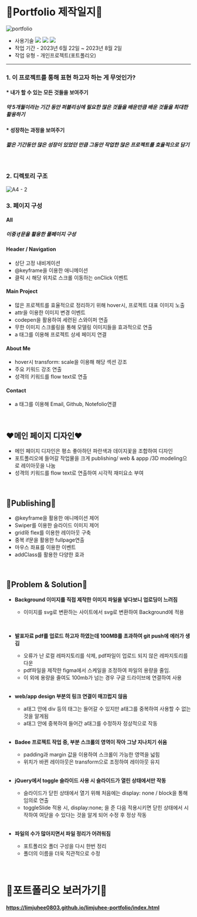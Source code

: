 # 💙Portfolio 제작일지💙

![portfolio](https://github.com/limjuhee0803/limjuhee-portfolio/assets/127369461/a6ca685b-0026-41b1-8482-c9d46bddb6a7)

- 사용기술
  <img src="https://img.shields.io/badge/html5-E34F26?style=for-the-badge&logo=html5&logoColor=white">
  <img src="https://img.shields.io/badge/css3-1572B6?style=for-the-badge&logo=css3&logoColor=white">
  <img src="https://img.shields.io/badge/javascript-F7DF1E?style=for-the-badge&logo=javascript&logoColor=white">
- 작업 기간 - 2023년 6월 22일 ~ 2023년 8월 2일
- 작업 유형 - 개인프로젝트(포트폴리오)

---

### 1. 이 프로젝트를 통해 표현 하고자 하는 게 무엇인가?

#### \* 내가 할 수 있는 모든 것들을 보여주기

##### 약 5개월이라는 기간 동안 퍼블리싱에 필요한 많은 것들을 배운만큼 배운 것들을 최대한 활용하기

#### \* 성장하는 과정을 보여주기

##### 짧은 기간동안 많은 성장이 있었던 만큼 그동안 작업한 많은 프로젝트를 효율적으로 담기

<br>

### 2. 디렉토리 구조

![A4 - 2](https://github.com/limjuhee0803/limjuhee-portfolio/assets/127369461/413d96dd-67cf-48e1-8df8-8ee10addbd99)

### 3. 페이지 구성

#### **All**

##### 이중 if문을 활용한 풀페이지 구성

#### **Header / Navigation**

- 상단 고정 내비게이션
- @keyframe을 이용한 애니메이션
- 클릭 시 해당 위치로 스크롤 이동하는 onClick 이벤트

#### **Main Project**

- 많은 프로젝트를 효율적으로 정리하기 위해 hover시, 프로젝트 대표 이미지 노출
- attr을 이용한 이미지 변경 이벤트
- codepen을 활용하여 세련된 스와이퍼 연출
- 무한 이미지 스크롤링을 통해 모델링 이미지들을 효과적으로 연출
- a 태그를 이용해 프로젝트 상세 페이지 연결

#### **About Me**

- hover시 transform: scale을 이용해 해당 섹션 강조
- 주요 키워드 강조 연출
- 성격의 키워드를 flow text로 연출

#### **Contact**

- a 태그를 이용해 Email, Github, Notefolio연결

<br>

## ❤️메인 페이지 디자인❤️

- 메인 페이지 디자인은 평소 좋아하던 파란색과 데이지꽃을 조합하여 디자인
- 포트폴리오에 들어갈 작업물을 크게 publishing/ web & appp /3D modeling으로 레이아웃을 나눔
- 성격의 키워드를 flow text로 연출하여 시각적 재미요소 부여

<br>

## 🧡Publishing🧡

- @keyframe을 활용한 애니메이션 제어
- Swiper를 이용한 슬라이드 이미지 제어
- grid와 flex를 이용한 레이아웃 구축
- 중복 if문을 활용한 fullpage연출
- 마우스 좌표를 이용한 이벤트
- addClass를 활용한 다양한 효과

<br>

## 💛Problem & Solution💛

- **Background 이미지를 직접 제작한 이미지 파일을 넣다보니 업로딩이 느려짐**

  - 이미지를 svg로 변환하는 사이트에서 svg로 변환하여 Background에 적용

<br>

- **발표자료 pdf를 업로드 하고자 하였는데 100MB를 초과하여 git push에 에러가 생김**

  - 오류가 난 로컬 레파지토리를 삭제, pdf파일이 업로드 되지 않은 레파지토리를 다운
  - pdf파일을 제작한 figma에서 스케일을 조정하여 파일의 용량을 줄임.
  - 이 외에 용량을 줄여도 100mb가 넘는 경우 구글 드라이브에 연결하여 사용

  <br>

- **web/app design 부분의 링크 연결이 매끄럽지 않음**

  - a태그 안에 div 등의 태그는 들어갈 수 있지만 a태그를 중복하여 사용할 수 없는 것을 알게됨
  - a태그 안에 중복하여 들어간 a태그를 수정하자 정상적으로 작동

  <br>

- **Badee 프로젝트 작업 중, 부분 스크롤의 영역이 작아 그냥 지나치기 쉬움**

  - padding과 margin 값을 이용하여 스크롤이 가능한 영역을 넓힘
  - 위치가 바뀐 레이아웃은 transform으로 조정하여 레이아웃 유지

  <br>

- **jQuery에서 toggle 슬라이드 사용 시 슬라이드가 열린 상태에서만 작동**

  - 슬라이드가 닫힌 상태에서 열기 위해 처음에는 display: none / block을 통해 임의로 연출
  - toggleSlide 적용 시, display:none; 을 준 다음 적용시키면 닫힌 상태에서 시작하여 여닫을 수 있다는 것을 알게 되어 수정 후 정상 작동

  <br>

- **파일의 수가 많아지면서 파일 정리가 어려워짐**
  - 포트폴리오 폴더 구성을 다시 한번 정리
  - 폴더의 이름을 더욱 직관적으로 수정

<br>

# 🌼포트폴리오 보러가기🌼

#### https://limjuhee0803.github.io/limjuhee-portfolio/index.html
